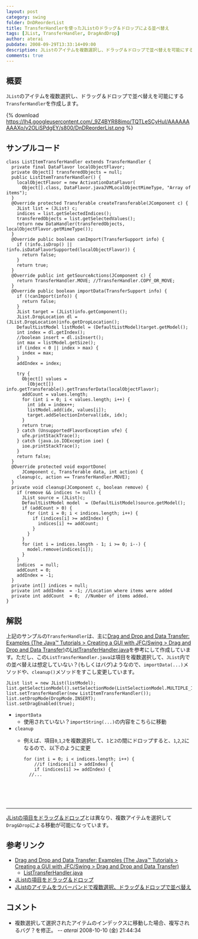 ```yaml
---
layout: post
category: swing
folder: DnDReorderList
title: TransferHandlerを使ったJListのドラッグ＆ドロップによる並べ替え
tags: [JList, TransferHandler, DragAndDrop]
author: aterai
pubdate: 2008-09-29T13:33:14+09:00
description: JListのアイテムを複数選択し、ドラッグ＆ドロップで並べ替えを可能にするTransferHandlerを作成します。
comments: true
---
```

## 概要
`JList`のアイテムを複数選択し、ドラッグ＆ドロップで並べ替えを可能にする`TransferHandler`を作成します。

{% download https://lh4.googleusercontent.com/_9Z4BYR88imo/TQTLeSCyHuI/AAAAAAAAAXo/v2OLiSPdgEY/s800/DnDReorderList.png %}

## サンプルコード
<pre class="prettyprint"><code>class ListItemTransferHandler extends TransferHandler {
  private final DataFlavor localObjectFlavor;
  private Object[] transferedObjects = null;
  public ListItemTransferHandler() {
    localObjectFlavor = new ActivationDataFlavor(
      Object[].class, DataFlavor.javaJVMLocalObjectMimeType, "Array of items");
  }
  @Override protected Transferable createTransferable(JComponent c) {
    JList list = (JList) c;
    indices = list.getSelectedIndices();
    transferedObjects = list.getSelectedValues();
    return new DataHandler(transferedObjects, localObjectFlavor.getMimeType());
  }
  @Override public boolean canImport(TransferSupport info) {
    if (!info.isDrop() || !info.isDataFlavorSupported(localObjectFlavor)) {
      return false;
    }
    return true;
  }
  @Override public int getSourceActions(JComponent c) {
    return TransferHandler.MOVE; //TransferHandler.COPY_OR_MOVE;
  }
  @Override public boolean importData(TransferSupport info) {
    if (!canImport(info)) {
      return false;
    }
    JList target = (JList)info.getComponent();
    JList.DropLocation dl = (JList.DropLocation)info.getDropLocation();
    DefaultListModel listModel = (DefaultListModel)target.getModel();
    int index = dl.getIndex();
    //boolean insert = dl.isInsert();
    int max = listModel.getSize();
    if (index &lt; 0 || index &gt; max) {
      index = max;
    }
    addIndex = index;

    try {
      Object[] values =
        (Object[]) info.getTransferable().getTransferData(localObjectFlavor);
      addCount = values.length;
      for (int i = 0; i &lt; values.length; i++) {
        int idx = index++;
        listModel.add(idx, values[i]);
        target.addSelectionInterval(idx, idx);
      }
      return true;
    } catch (UnsupportedFlavorException ufe) {
      ufe.printStackTrace();
    } catch (java.io.IOException ioe) {
      ioe.printStackTrace();
    }
    return false;
  }
  @Override protected void exportDone(
      JComponent c, Transferable data, int action) {
    cleanup(c, action == TransferHandler.MOVE);
  }
  private void cleanup(JComponent c, boolean remove) {
    if (remove &amp;&amp; indices != null) {
      JList source = (JList)c;
      DefaultListModel model  = (DefaultListModel)source.getModel();
      if (addCount &gt; 0) {
        for (int i = 0; i &lt; indices.length; i++) {
          if (indices[i] &gt;= addIndex) {
            indices[i] += addCount;
          }
        }
      }
      for (int i = indices.length - 1; i &gt;= 0; i--) {
        model.remove(indices[i]);
      }
    }
    indices  = null;
    addCount = 0;
    addIndex = -1;
  }
  private int[] indices = null;
  private int addIndex  = -1; //Location where items were added
  private int addCount  = 0;  //Number of items added.
}
</code></pre>

## 解説
上記のサンプルの`TransferHandler`は、主に[Drag and Drop and Data Transfer: Examples (The Java™ Tutorials > Creating a GUI with JFC/Swing > Drag and Drop and Data Transfer)](http://docs.oracle.com/javase/tutorial/uiswing/examples/dnd/index.html#BasicDnD)の[ListTransferHandler.java](http://docs.oracle.com/javase/tutorial/uiswing/examples/dnd/DropDemoProject/src/dnd/ListTransferHandler.java)を参考にして作成しています。ただし、この`ListTransferHandler.java`は項目を複数選択して、`JList`内での並べ替えは想定していない？(もしくはバグ)ようなので、`importData(...)`メソッドや、`cleanup()`メソッドをすこし変更しています。

<pre class="prettyprint"><code>JList list = new JList(listModel);
list.getSelectionModel().setSelectionMode(ListSelectionModel.MULTIPLE_INTERVAL_SELECTION);
list.setTransferHandler(new ListItemTransferHandler());
list.setDropMode(DropMode.INSERT);
list.setDragEnabled(true);
</code></pre>

- `importData`
    - 使用されていない？`importString(...)`の内容をこちらに移動
- `cleanup`
    - 例えば、項目`0`,`1`,`2`を複数選択して、`1`と`2`の間にドロップすると、`1`,`2`,`2`になるので、以下のように変更
        
        <pre class="prettyprint"><code>for (int i = 0; i &lt; indices.length; i++) {
          //if (indices[i] &gt; addIndex) {
          if (indices[i] &gt;= addIndex) {
        //...
</code></pre>

<!-- dummy comment line for breaking list -->
- - - -
[JListの項目をドラッグ＆ドロップ](http://ateraimemo.com/Swing/DnDList.html)とは異なり、複数アイテムを選択して`Drag&Drop`による移動が可能になっています。

## 参考リンク
- [Drag and Drop and Data Transfer: Examples (The Java™ Tutorials > Creating a GUI with JFC/Swing > Drag and Drop and Data Transfer)](http://docs.oracle.com/javase/tutorial/uiswing/examples/dnd/index.html#BasicDnD)
    - [ListTransferHandler.java](http://docs.oracle.com/javase/tutorial/uiswing/examples/dnd/DropDemoProject/src/dnd/ListTransferHandler.java)
- [JListの項目をドラッグ＆ドロップ](http://ateraimemo.com/Swing/DnDList.html)
- [JListのアイテムをラバーバンドで複数選択、ドラッグ＆ドロップで並べ替え](http://ateraimemo.com/Swing/DragSelectDropReordering.html)

<!-- dummy comment line for breaking list -->

## コメント
- 複数選択して選択されたアイテムのインデックスに移動した場合、複写されるバグ？を修正。 -- *aterai* 2008-10-10 (金) 21:44:34

<!-- dummy comment line for breaking list -->
